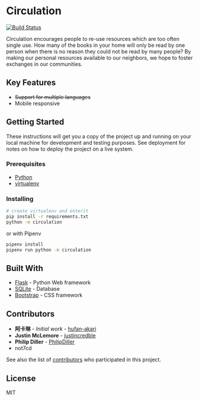 # Circulation
[![Build Status](https://travis-ci.com/not7cd/circulation.svg?branch=master)](https://travis-ci.com/not7cd/circulation)

Circulation encourages people to re-use resources which are too often single use. How many of the books in your home will only be read by one person when there is no reason they could not be read by many people? By making our personal resources available to our neighbors, we hope to foster exchanges in our communities.

## Key Features
  * ~~Support for multiple languages~~
  * Mobile responsive

## Getting Started

These instructions will get you a copy of the project up and running on your local machine for development and testing purposes. See deployment for notes on how to deploy the project on a live system.

### Prerequisites

  * [Python](https://www.python.org/)
  * [virtualenv](https://virtualenv.pypa.io/en/stable/)

### Installing
```bash
# create virtualenv and enterit
pip install -r requirements.txt
python -m circulation
```

or with Pipenv

```bash
pipenv install
pipenv run python -m circulation
```

## Built With

  * [Flask](http://flask.pocoo.org/) - Python Web framework
  * [SQLite](https://www.sqlite.org/) - Database
  * [Bootstrap](http://getbootstrap.com/) - CSS framework

## Contributors

  * **阿卡琳** - *Initial work* - [hufan-akari](https://github.com/hufan-akari)
  * **Justin McLemore** - [justincredble](https://github.com/justincredble/)
  * **Philip Diller** - [PhilipDiller](https://github.com/PhilipDiller)
  * not7cd

See also the list of [contributors](https://github.com/justincredble/circulation/graphs/contributors) who participated in this project.

## License

MIT

